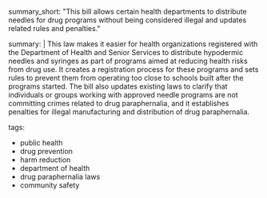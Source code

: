 summary_short: "This bill allows certain health departments to distribute needles for drug programs without being considered illegal and updates related rules and penalties."

summary: |
  This law makes it easier for health organizations registered with the Department of Health and Senior Services to distribute hypodermic needles and syringes as part of programs aimed at reducing health risks from drug use. It creates a registration process for these programs and sets rules to prevent them from operating too close to schools built after the programs started. The bill also updates existing laws to clarify that individuals or groups working with approved needle programs are not committing crimes related to drug paraphernalia, and it establishes penalties for illegal manufacturing and distribution of drug paraphernalia.

tags:
  - public health
  - drug prevention
  - harm reduction
  - department of health
  - drug paraphernalia laws
  - community safety
